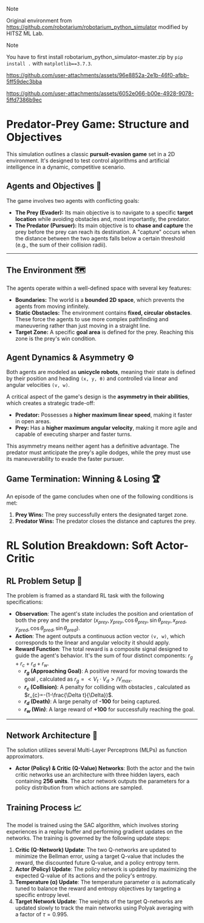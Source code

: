 > [!NOTE]
> Original environment from https://github.com/robotarium/robotarium_python_simulator
> modified by HITSZ ML Lab.

> [!NOTE]
> You have to first install robotarium_python_simulator-master.zip by `pip install .` with `matplotlib==3.7.3`.

https://github.com/user-attachments/assets/96e8852a-2e1b-46f0-afbb-5ff59dec3bba

https://github.com/user-attachments/assets/6052e066-b00e-4928-9078-5ffd7386b9ec

# Predator-Prey Game: Structure and Objectives

This simulation outlines a classic **pursuit-evasion game** set in a 2D environment. It's designed to test control algorithms and artificial intelligence in a dynamic, competitive scenario.

## Agents and Objectives 🤖

The game involves two agents with conflicting goals:

* **The Prey (Evader):** Its main objective is to navigate to a specific **target location** while avoiding obstacles and, most importantly, the predator.
* **The Predator (Pursuer):** Its main objective is to **chase and capture** the prey before the prey can reach its destination. A "capture" occurs when the distance between the two agents falls below a certain threshold (e.g., the sum of their collision radii).

---

## The Environment 🗺️

The agents operate within a well-defined space with several key features:

* **Boundaries:** The world is a **bounded 2D space**, which prevents the agents from moving infinitely.
* **Static Obstacles:** The environment contains **fixed, circular obstacles**. These force the agents to use more complex pathfinding and maneuvering rather than just moving in a straight line.
* **Target Zone:** A specific **goal area** is defined for the prey. Reaching this zone is the prey's win condition.

## Agent Dynamics & Asymmetry ⚙️

Both agents are modeled as **unicycle robots**, meaning their state is defined by their position and heading `(x, y, θ)` and controlled via linear and angular velocities `(v, w)`.

A critical aspect of the game's design is the **asymmetry in their abilities**, which creates a strategic trade-off:

* **Predator:** Possesses a **higher maximum linear speed**, making it faster in open areas.
* **Prey:** Has a **higher maximum angular velocity**, making it more agile and capable of executing sharper and faster turns.

This asymmetry means neither agent has a definitive advantage. The predator must anticipate the prey's agile dodges, while the prey must use its maneuverability to evade the faster pursuer.

## Game Termination: Winning & Losing 🏆

An episode of the game concludes when one of the following conditions is met:

1.  **Prey Wins:** The prey successfully enters the designated target zone.
2.  **Predator Wins:** The predator closes the distance and captures the prey.

# RL Solution Breakdown: Soft Actor-Critic

## RL Problem Setup 🤖

The problem is framed as a standard RL task with the following specifications:

* **Observation**: The agent's state includes the position and orientation of both the prey and the predator ($x_{prey}, y_{prey}, \cos\theta_{prey}, \sin\theta_{prey}, x_{pred}, y_{pred}, \cos\theta_{pred}, \sin\theta_{pred}$).
* **Action**: The agent outputs a continuous action vector `(v, w)`, which corresponds to the linear and angular velocity it should apply.
* **Reward Function**: The total reward is a composite signal designed to guide the agent's behavior. It's the sum of four distinct components: $r_{g} + r_{c} + r_{d} + r_{w}$.
    * **$r_{g}$ (Approaching Goal)**: A positive reward for moving towards the goal , calculated as $r_{g}=<V_{t}\cdot V_{d}> / {V_{max}}$.
    * **$r_{c}$ (Collision)**: A penalty for colliding with obstacles , calculated as $r_{c}=-(1-\frac{\Delta t}{\Delta})$.
    * **$r_{d}$ (Death)**: A large penalty of **-100** for being captured.
    * **$r_{w}$ (Win)**: A large reward of **+100** for successfully reaching the goal.

---
## Network Architecture 🧠

The solution utilizes several Multi-Layer Perceptrons (MLPs) as function approximators.

* **Actor (Policy) & Critic (Q-Value) Networks**: Both the actor and the twin critic networks use an architecture with three hidden layers, each containing **256 units**. The actor network outputs the parameters for a policy distribution from which actions are sampled.


## Training Process 📈

The model is trained using the SAC algorithm, which involves storing experiences in a replay buffer and performing gradient updates on the networks. The training is governed by the following update steps:

1.  **Critic (Q-Network) Update**: The two Q-networks are updated to minimize the Bellman error, using a target Q-value that includes the reward, the discounted future Q-value, and a policy entropy term.
2.  **Actor (Policy) Update**: The policy network is updated by maximizing the expected Q-value of its actions and the policy's entropy.
3.  **Temperature (α) Update**: The temperature parameter $\alpha$ is automatically tuned to balance the reward and entropy objectives by targeting a specific entropy level.
4.  **Target Network Update**: The weights of the target Q-networks are updated slowly to track the main networks using Polyak averaging with a factor of $\tau = 0.995$.
